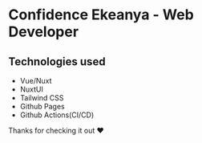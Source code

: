 # Confidence Ekeanya - Web Developer

## Technologies used

- Vue/Nuxt
- NuxtUI
- Tailwind CSS
- Github Pages
- Github Actions(CI/CD)

Thanks for checking it out ❤️
